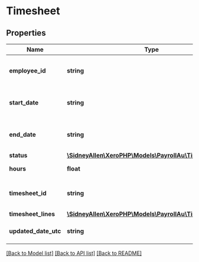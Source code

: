 # Timesheet

## Properties
Name | Type | Description | Notes
------------ | ------------- | ------------- | -------------
**employee_id** | **string** | The Xero identifier for an employee | 
**start_date** | **string** | Period start date (YYYY-MM-DD) | 
**end_date** | **string** | Period end date (YYYY-MM-DD) | 
**status** | [**\SidneyAllen\XeroPHP\Models\PayrollAu\TimesheetStatus**](TimesheetStatus.md) |  | [optional] 
**hours** | **float** | Timesheet total hours | [optional] 
**timesheet_id** | **string** | The Xero identifier for a Payroll Timesheet | [optional] 
**timesheet_lines** | [**\SidneyAllen\XeroPHP\Models\PayrollAu\TimesheetLine[]**](TimesheetLine.md) |  | [optional] 
**updated_date_utc** | **string** | Last modified timestamp | [optional] 

[[Back to Model list]](../README.md#documentation-for-models) [[Back to API list]](../README.md#documentation-for-api-endpoints) [[Back to README]](../README.md)


